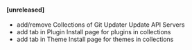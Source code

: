 #### [unreleased]
* add/remove Collections of Git Updater Update API Servers
* add tab in Plugin Install page for plugins in collections
* add tab in Theme Install page for themes in collections
